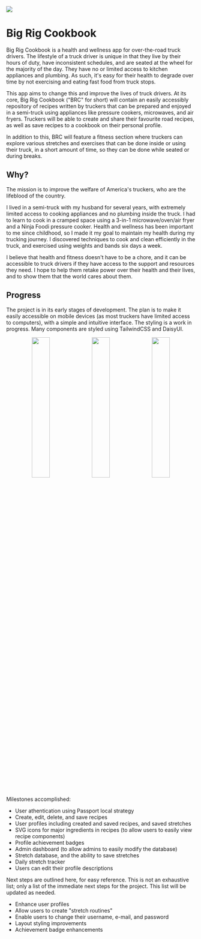 <img src="https://github.com/devlarabar/big-rig-cookbook/assets/122644200/58bc72c0-96a1-4543-bf02-c6f620cfa8b6">

# Big Rig Cookbook

Big Rig Cookbook is a health and wellness app for over-the-road truck drivers. The lifestyle of a truck driver is unique in that they live by their hours of duty, have inconsistent schedules, and are seated at the wheel for the majority of the day. They have no or limited access to kitchen appliances and plumbing. As such, it's easy for their health to degrade over time by not exercising and eating fast food from truck stops.

This app aims to change this and improve the lives of truck drivers. At its core, Big Rig Cookbook ("BRC" for short) will contain an easily accessibly repository of recipes written by truckers that can be prepared and enjoyed in a semi-truck using appliances like pressure cookers, microwaves, and air fryers. Truckers will be able to create and share their favourite road recipes, as well as save recipes to a cookbook on their personal profile.

In addition to this, BRC will feature a fitness section where truckers can explore various stretches and exercises that can be done inside or using their truck, in a short amount of time, so they can be done while seated or during breaks.

## Why?

The mission is to improve the welfare of America's truckers, who are the lifeblood of the country. 

I lived in a semi-truck with my husband for several years, with extremely limited access to cooking appliances and no plumbing inside the truck. I had to learn to cook in a cramped space using a 3-in-1 microwave/oven/air fryer and a Ninja Foodi pressure cooker. Health and wellness has been important to me since childhood, so I made it my goal to maintain my health during my trucking journey. I discovered techniques to cook and clean efficiently in the truck, and exercised using weights and bands six days a week. 

I believe that health and fitness doesn't have to be a chore, and it can be accessible to truck drivers if they have access to the support and resources they need. I hope to help them retake power over their health and their lives, and to show them that the world cares about them.

## Progress

The project is in its early stages of development. The plan is to make it easily accessible on mobile devices (as most truckers have limited access to computers), with a simple and intuitive interface. The styling is a work in progress. Many components are styled using TailwindCSS and DaisyUI.

<p align="center">
<img src="https://github.com/devlarabar/big-rig-cookbook/assets/122644200/970836bf-4aca-484e-86aa-10adc5f69b01" width="31%">
<img src="https://github.com/devlarabar/big-rig-cookbook/assets/122644200/a549ecbb-b9c8-43ce-8ec2-2a115367130d" width="31%">
<img src="https://github.com/devlarabar/big-rig-cookbook/assets/122644200/8e21a1b5-6938-4d5b-bafc-edbb1ee216be" width="31%">
</p>

Milestones accomplished:
- User athentication using Passport local strategy
- Create, edit, delete, and save recipes
- User profiles including created and saved recipes, and saved stretches
- SVG icons for major ingredients in recipes (to allow users to easily view recipe components)
- Profile achievement badges
- Admin dashboard (to allow admins to easily modify the database)
- Stretch database, and the ability to save stretches
- Daily stretch tracker
- Users can edit their profile descriptions

Next steps are outlined here, for easy reference. This is not an exhaustive list; only a list of the immediate next steps for the project. This list will be updated as needed.

- Enhance user profiles
- Allow users to create "stretch routines"
- Enable users to change their username, e-mail, and password
- Layout styling improvements
- Achievement badge enhancements
